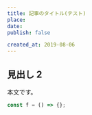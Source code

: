 ```yaml
---
title: 記事のタイトル(テスト)
place: 
date: 
publish: false

created_at: 2019-08-06
---
```


## 見出し 2

本文です。

```javascript
const f = () => {};
```
